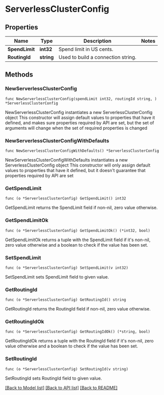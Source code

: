 # ServerlessClusterConfig

## Properties

Name | Type | Description | Notes
------------ | ------------- | ------------- | -------------
**SpendLimit** | **int32** | Spend limit in US cents. | 
**RoutingId** | **string** | Used to build a connection string. | 

## Methods

### NewServerlessClusterConfig

`func NewServerlessClusterConfig(spendLimit int32, routingId string, ) *ServerlessClusterConfig`

NewServerlessClusterConfig instantiates a new ServerlessClusterConfig object
This constructor will assign default values to properties that have it defined,
and makes sure properties required by API are set, but the set of arguments
will change when the set of required properties is changed

### NewServerlessClusterConfigWithDefaults

`func NewServerlessClusterConfigWithDefaults() *ServerlessClusterConfig`

NewServerlessClusterConfigWithDefaults instantiates a new ServerlessClusterConfig object
This constructor will only assign default values to properties that have it defined,
but it doesn't guarantee that properties required by API are set

### GetSpendLimit

`func (o *ServerlessClusterConfig) GetSpendLimit() int32`

GetSpendLimit returns the SpendLimit field if non-nil, zero value otherwise.

### GetSpendLimitOk

`func (o *ServerlessClusterConfig) GetSpendLimitOk() (*int32, bool)`

GetSpendLimitOk returns a tuple with the SpendLimit field if it's non-nil, zero value otherwise
and a boolean to check if the value has been set.

### SetSpendLimit

`func (o *ServerlessClusterConfig) SetSpendLimit(v int32)`

SetSpendLimit sets SpendLimit field to given value.


### GetRoutingId

`func (o *ServerlessClusterConfig) GetRoutingId() string`

GetRoutingId returns the RoutingId field if non-nil, zero value otherwise.

### GetRoutingIdOk

`func (o *ServerlessClusterConfig) GetRoutingIdOk() (*string, bool)`

GetRoutingIdOk returns a tuple with the RoutingId field if it's non-nil, zero value otherwise
and a boolean to check if the value has been set.

### SetRoutingId

`func (o *ServerlessClusterConfig) SetRoutingId(v string)`

SetRoutingId sets RoutingId field to given value.



[[Back to Model list]](../README.md#documentation-for-models) [[Back to API list]](../README.md#documentation-for-api-endpoints) [[Back to README]](../README.md)



